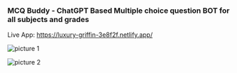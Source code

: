 ### MCQ Buddy - ChatGPT Based Multiple choice question BOT for all subjects and grades

Live App: https://luxury-griffin-3e8f2f.netlify.app/

![picture 1](https://res.cloudinary.com/drxuo575c/image/upload/v1679900052/coding-problems/766d6c4a0d46fb22e0b4d4c23985370285f31463ad8ec0bf6e935fe4976c0dd8.png)  

![picture 2](https://res.cloudinary.com/drxuo575c/image/upload/v1679902134/coding-problems/fe73c8bbf8b5c165b0ef7239e7b9d434bfa93670708a302b6897ae712ac10b8d.png)  
